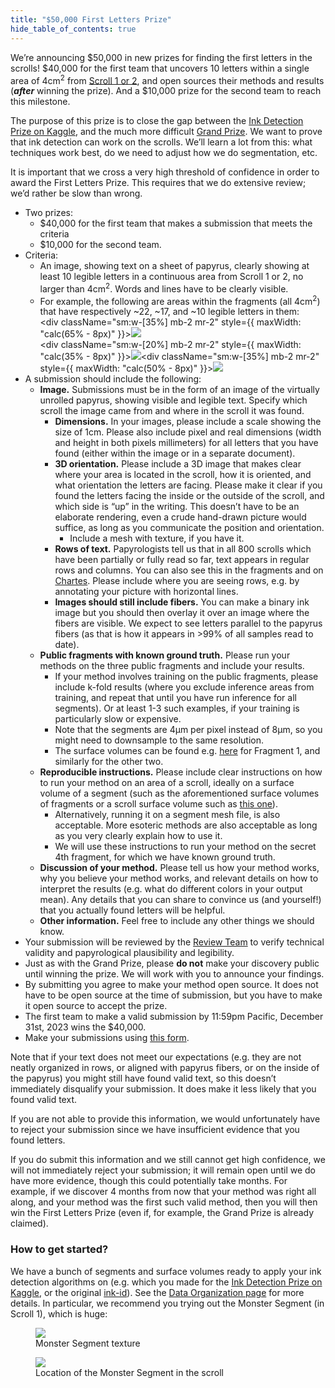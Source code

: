 ```yaml
---
title: "$50,000 First Letters Prize"
hide_table_of_contents: true
---
```


<head>
  <html data-theme="dark" />

  <meta
    name="description"
    content="A $1,000,000+ machine learning and computer vision competition"
  />

  <meta property="og:type" content="website" />
  <meta property="og:url" content="https://scrollprize.org" />
  <meta property="og:title" content="Vesuvius Challenge" />
  <meta
    property="og:description"
    content="A $1,000,000+ machine learning and computer vision competition"
  />
  <meta
    property="og:image"
    content="https://scrollprize.org/img/social/opengraph.jpg"
  />

  <meta property="twitter:card" content="summary_large_image" />
  <meta property="twitter:url" content="https://scrollprize.org" />
  <meta property="twitter:title" content="Vesuvius Challenge" />
  <meta
    property="twitter:description"
    content="A $1,000,000+ machine learning and computer vision competition"
  />
  <meta
    property="twitter:image"
    content="https://scrollprize.org/img/social/opengraph.jpg"
  />
</head>

We’re announcing $50,000 in new prizes for finding the first letters in the scrolls! $40,000 for the first team that uncovers 10 letters within a single area of 4cm<sup>2</sup> from [Scroll 1 or 2](data), and open sources their methods and results (***after*** winning the prize). And a $10,000 prize for the second team to reach this milestone.

The purpose of this prize is to close the gap between the [Ink Detection Prize on Kaggle](ink_detection), and the much more difficult [Grand Prize](grand_prize). We want to prove that ink detection can work on the scrolls. We’ll learn a lot from this: what techniques work best, do we need to adjust how we do segmentation, etc.

It is important that we cross a very high threshold of confidence in order to award the First Letters Prize. This requires that we do extensive review; we’d rather be slow than wrong.

* Two prizes:
  * $40,000 for the first team that makes a submission that meets the criteria
  * $10,000 for the second team.
* Criteria:
  * An image, showing text on a sheet of papyrus, clearly showing at least 10 legible letters in a continuous area from Scroll 1 or 2, no larger than 4cm<sup>2</sup>. Words and lines have to be clearly visible.
  * For example, the following are areas within the fragments (all 4cm<sup>2</sup>) that have respectively ~22, ~17, and ~10 legible letters in them: <div className="flex flex-wrap max-w-[500px]"><div className="sm:w-[35%] mb-2 mr-2" style={{ maxWidth: "calc(65% - 8px)" }}><img src="/img/first-letters/1.png" className="w-[100%]"/></div><div className="sm:w-[20%] mb-2 mr-2" style={{ maxWidth: "calc(35% - 8px)" }}><img src="/img/first-letters/2.png" className="w-[100%]"/></div><div className="sm:w-[35%] mb-2 mr-2" style={{ maxWidth: "calc(50% - 8px)" }}><img src="/img/first-letters/3.png" className="w-[100%]"/></div></div>
* A submission should include the following:
  * **Image.** Submissions must be in the form of an image of the virtually unrolled papyrus, showing visible and legible text. Specify which scroll the image came from and where in the scroll it was found.
    * **Dimensions.** In your images, please include a scale showing the size of 1cm. Please also include pixel and real dimensions (width and height in both pixels millimeters) for all letters that you have found (either within the image or in a separate document).
    * **3D orientation.** Please include a 3D image that makes clear where your area is located in the scroll, how it is oriented, and what orientation the letters are facing. Please make it clear if you found the letters facing the inside or the outside of the scroll, and which side is “up” in the writing. This doesn’t have to be an elaborate rendering, even a crude hand-drawn picture would suffice, as long as you communicate the position and orientation.
      * Include a mesh with texture, if you have it.
    * **Rows of text.** Papyrologists tell us that in all 800 scrolls which have been partially or fully read so far, text appears in regular rows and columns. You can also see this in the fragments and on [Chartes](http://www.chartes.it/). Please include where you are seeing rows, e.g. by annotating your picture with horizontal lines.
    * **Images should still include fibers.** You can make a binary ink image but you should then overlay it over an image where the fibers are visible. We expect to see letters parallel to the papyrus fibers (as that is how it appears in >99% of all samples read to date).
  * **Public fragments with known ground truth.** Please run your methods on the three public fragments and include your results.
    * If your method involves training on the public fragments, please include k-fold results (where you exclude inference areas from training, and repeat that until you have run inference for all segments). Or at least 1-3 such examples, if your training is particularly slow or expensive.
    * Note that the segments are 4µm per pixel instead of 8µm, so you might need to downsample to the same resolution.
    * The surface volumes can be found e.g. [here](http://dl.ash2txt.org/fragments/Frag1.volpkg/working/54keV_exposed_surface/surface_volume/) for Fragment 1, and similarly for the other two.
  * **Reproducible instructions.** Please include clear instructions on how to run your method on an area of a scroll, ideally on a surface volume of a segment (such as the aforementioned surface volumes of fragments or a scroll surface volume such as [this one](http://dl.ash2txt.org/full-scrolls/Scroll1.volpkg/paths/20230504223647/layers/)).
    * Alternatively, running it on a segment mesh file, is also acceptable. More esoteric methods are also acceptable as long as you very clearly explain how to use it.
    * We will use these instructions to run your method on the secret 4th fragment, for which we have known ground truth.
  * **Discussion of your method.** Please tell us how your method works, why you believe your method works, and relevant details on how to interpret the results (e.g. what do different colors in your output mean). Any details that you can share to convince us (and yourself!) that you actually found letters will be helpful.
  * **Other information.** Feel free to include any other things we should know.
* Your submission will be reviewed by the [Review Team](https://scrollprize.org/grand_prize#review-process) to verify technical validity and papyrological plausibility and legibility.
* Just as with the Grand Prize, please **do not** make your discovery public until winning the prize. We will work with you to announce your findings.
* By submitting you agree to make your method open source. It does not have to be open source at the time of submission, but you have to make it open source to accept the prize.
* The first team to make a valid submission by 11:59pm Pacific, December 31st, 2023 wins the $40,000.
* Make your submissions using [this form](https://forms.gle/s6f656m3KSTWkAtN8).

Note that if your text does not meet our expectations (e.g. they are not neatly organized in rows, or aligned with papyrus fibers, or on the inside of the papyrus) you might still have found valid text, so this doesn’t immediately disqualify your submission. It does make it less likely that you found valid text.

If you are not able to provide this information, we would unfortunately have to reject your submission since we have insufficient evidence that you found letters.

If you do submit this information and we still cannot get high confidence, we will not immediately reject your submission; it will remain open until we do have more evidence, though this could potentially take months. For example, if we discover 4 months from now that your method was right all along, and your method was the first such valid method, then you will then win the First Letters Prize (even if, for example, the Grand Prize is already claimed).

### How to get started?

We have a bunch of segments and surface volumes ready to apply your ink detection algorithms on (e.g. which you made for the [Ink Detection Prize on Kaggle](ink_detection), or the original [ink-id](https://github.com/educelab/ink-id/)). See the [Data Organization page](data_organization) for more details. In particular, we recommend you trying out the Monster Segment (in Scroll 1), which is huge:

<figure>
  <img src="/img/first-letters/Scroll1_wrap_recto_smaller.png" className="w-[100%]"/>
  <figcaption className="mt-0">Monster Segment texture</figcaption>
</figure>

<figure>
  <img src="/img/first-letters/monster_slices.png" className="w-[100%]"/>
  <figcaption className="mt-0">Location of the Monster Segment in the scroll</figcaption>
</figure>
